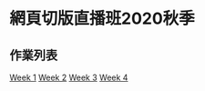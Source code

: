 # 網頁切版直播班2020秋季

## 作業列表
[Week 1](https://alysachan830.github.io/Web-Layout-Live-Class/week1_resume/)
[Week 2](https://alysachan830.github.io/Web-Layout-Live-Class/week2_personal_website/)
[Week 3](https://alysachan830.github.io/Web-Layout-Live-Class/week3_RWD_eyeglasses_shop/)
[Week 4](https://alysachan830.github.io/Web-Layout-Live-Class/week4_SCSS_Gulp_eyeglasses_shop/dist/)
